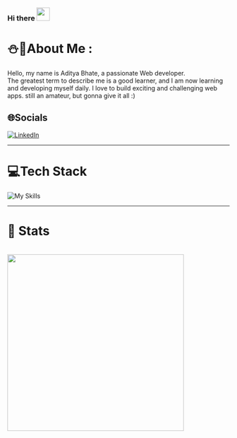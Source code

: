### Hi there <img src="https://raw.githubusercontent.com/MartinHeinz/MartinHeinz/master/wave.gif" width="30px">

# ⛄💫About Me :

Hello, my name is Aditya Bhate, a passionate Web developer.<br/>
The greatest term to describe me is a good learner, and I am now learning and developing myself daily.
I love to build exciting and challenging web apps.
still an amateur, but gonna give it all :)

## 🌐Socials

[![LinkedIn](https://img.shields.io/badge/LinkedIn-%230077B5.svg?logo=linkedin&logoColor=white)](https://www.linkedin.com/in/aditya-bhate-89ab7221b/)

---
# 💻Tech Stack

![My Skills](https://skillicons.dev/icons?i=js,ts,py,react,nodejs,mongodb,mysql,postgresql,vscode,git,github)
</br>

---
# 🦾 Stats
</br>
<img src="https://github-readme-stats.vercel.app/api?username=AdityaBhate&show_icons=true&theme=highcontrast&hide_border=true" width="400">
